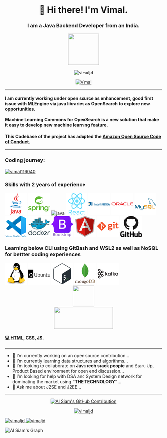 <h1 align="center">👋 Hi there! I'm Vimal.</h1>
<h3 align="center">
  I am a Java Backend Developer from an India.
</h3>
<p align="center">
<img 
     width="100px" 
     height="100px" src="https://avatars.githubusercontent.com/u/91485321?s=96&v=4">
</p>

<p align="center"> <img src="https://komarev.com/ghpvc/?username=vimaljd&label=Profile%20views&color=0e75b6&style=flat" alt="vimaljd" /> </p>
<!--<p align="center"> <a href="https://github.com/ryo-ma/github-profile-trophy"><img src="https://github-profile-trophy.vercel.app/?username=vimaljd" alt="vimaljd" /></a> </p>-->
<p align="center"> <a href="https://twitter.com/vimalamratbhaip" target="blank"><img src="https://img.shields.io/twitter/follow/vimal@6040?logo=twitter&style=for-the-badge" alt="Vimal" /></a> </p>

---

<h4>
  I am currently working under open source as enhancement, good first issue with 
  MLEngine via java libraries as OpenSearch to explore new opportunities.<br><br>
  Machine Learning Commons for OpenSearch is a new solution that make it easy to develop new machine learning feature.
</h4>

#### This Codebase of the project has adopted the [Amazon Open Source Code of Conduct](https://github.com/opensearch-project/ml-commons/blob/main/CODE_OF_CONDUCT.md).
<hr>

<h3>Coding journey:</h3>
<a href="https://leetcode.com/vimal116040/" target="blank"><img align="center" src="https://raw.githubusercontent.com/rahuldkjain/github-profile-readme-generator/master/src/images/icons/Social/leet-code.svg" alt="vimal116040" height="30" width="40" /></a>
</p>

### Skills with 2 years of experience
<p align="left">
  <a href="https://www.java.com" target="_blank" rel="noreferrer"><img src="https://github.com/devicons/devicon/blob/master/icons/java/java-original-wordmark.svg" 
  alt="java" width="70" height="70"/></a>
  <img src="https://github.com/devicons/devicon/blob/master/icons/spring/spring-original-wordmark.svg" alt="java" width="70" height="70"/>
  <img src="https://user-images.githubusercontent.com/33158051/103466606-760a4000-4d14-11eb-9941-2f3d00371471.png" alt="java" width="70" height="40"/>
  <img src="https://github.com/devicons/devicon/blob/master/icons/react/react-original-wordmark.svg" alt="java" width="70" height="70"/>
  <img src="https://github.com/devicons/devicon/blob/master/icons/intellij/intellij-original-wordmark.svg" alt="java" width="70" height="70"/>
  <img src="https://github.com/devicons/devicon/blob/master/icons/oracle/oracle-original.svg" alt="java" width="70" height="70"/>
  <img src="https://github.com/devicons/devicon/blob/master/icons/mysql/mysql-original-wordmark.svg" width="70" height="70"/>
  <img src="https://github.com/devicons/devicon/blob/master/icons/vscode/vscode-original-wordmark.svg" width="70" height="70"/>
  <img src="https://github.com/devicons/devicon/blob/master/icons/docker/docker-original-wordmark.svg" width="70" height="70"/>
  <img src="https://github.com/devicons/devicon/blob/master/icons/bootstrap/bootstrap-original-wordmark.svg" width="70" height="70"/>
  <img src="https://github.com/devicons/devicon/blob/master/icons/angularjs/angularjs-original.svg" width="70" height="70"/>
  <img src="https://github.com/devicons/devicon/blob/master/icons/git/git-plain-wordmark.svg" width="70" height="70"/>
  <img src="https://github.com/devicons/devicon/blob/master/icons/github/github-original-wordmark.svg" width="70" height="70"/>
</p>
  
### Learning below CLI using GitBash and WSL2 as well as NoSQL for bettter coding experiences
<p align="left">
  <img src="https://github.com/devicons/devicon/blob/master/icons/linux/linux-original.svg" width="70" height="70"/>
  <img src="https://github.com/devicons/devicon/blob/master/icons/ubuntu/ubuntu-plain-wordmark.svg" width="70" height="70"/>
  <img src="https://github.com/devicons/devicon/blob/master/icons/bash/bash-original.svg" width="70" height="70"/>
  <img src="https://github.com/devicons/devicon/blob/master/icons/mongodb/mongodb-original-wordmark.svg" width="70" height="70"/>
  <img src="https://github.com/devicons/devicon/blob/master/icons/apachekafka/apachekafka-original-wordmark.svg" width="70" height="70"/>
  <img src="https://user-images.githubusercontent.com/91485321/271799768-074356db-0e2c-4e72-b420-218bcc077077.gif" style="display: block;-webkit-user-select: none;margin: auto;background-color:" width="70" height="70"/>
  <img src="https://user-images.githubusercontent.com/91485321/271800013-f29349a3-ac24-4b0e-b155-6790c2848a7e.gif" style="display: block;-webkit-user-select: none;margin: auto;background-color:" width="190" height="70"/>
</p>

#### 💻 [HTML](https://www.w3schools.com/html/), [CSS](https://www.w3schools.com/css/), [JS](https://www.w3schools.com/js/).

---
  
- 🔭 I’m currently working on an open source contribution...
- 🌱 I’m currently learning data structures and algorithms...
- 👯 I’m looking to collaborate on **Java tech stack people** and Start-Up, Product Based environment for open end discussion...
- 🤔 I’m looking for help with DSA and System Design network for dominating the market using **"THE TECHNOLOGY"**...
- 💬 Ask me about J2SE and J2EE...

---

<p align="center">
  <a href="https://github.com/vimalJD">
    <img src="https://github-profile-summary-cards.vercel.app/api/cards/profile-details?username=vimalJD&theme=radical" alt="Al Siam's GitHub Contribution"/>
  </a>
</p>
<p align="center">
  <a href="https://github.com/vimaljd">
    <img  src="https://github-readme-stats.vercel.app/api/top-langs?username=vimaljd&show_icons=true&locale=en&layout=compact" alt="vimaljd" />
  </a>
</p>

<!--
<p align="center">
  <a href="https://twitter.com/vimalamratbhaip">Twitter</a>
</p>-->
<a href="https://github.com/vimaljd"><img  src="https://github-readme-stats.vercel.app/api?username=vimaljd&show_icons=true&locale=en" alt="vimaljd" height="192px" width="49.5%"/>
<a href="https://github.com/vimaljd"><img  src="https://github-readme-streak-stats.herokuapp.com/?user=vimaljd&" alt="vimaljd" height="192px" width="49.5%"/>
</a>

![Al Siam's Graph](https://github-readme-activity-graph.vercel.app/graph?username=vimaljd&custom_title=Vimal%20Java%20Developer%20GitHub%20Activity%20Graph&bg_color=0D1117&color=7F3FBF&line=7F3FBF&point=7F3FBF&area_color=FFFFFF&title_color=FFFFFF&area=true)
<!-- ![Anurag's GitHub stats](https://github-readme-stats.vercel.app/api?username=vimaljd&show_icons=true)-->

<!-- ![Anurag's GitHub stats](https://github-readme-stats.vercel.app/api?username=vimaljd&show_icons=true&theme=radical) -->

<!-- ![Anurag's GitHub stats](https://github-readme-stats.vercel.app/api?username=vimaljd&show_icons=true&theme=transparent) -->
